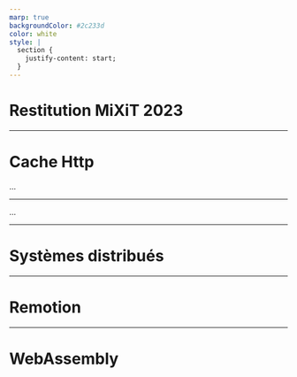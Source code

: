 ```yaml
---
marp: true
backgroundColor: #2c233d
color: white
style: |
  section {
    justify-content: start;
  }
---
```


# Restitution MiXiT 2023

---
# Cache Http

...

---
...

---
# Systèmes distribués

---
# Remotion

---
# WebAssembly